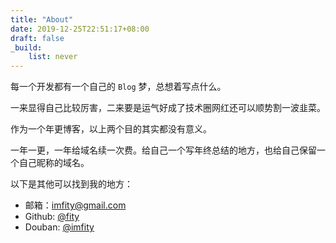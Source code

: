 ```yaml
---
title: "About"
date: 2019-12-25T22:51:17+08:00
draft: false
_build:
    list: never
---
```


每一个开发都有一个自己的 `Blog` 梦，总想着写点什么。

一来显得自己比较厉害，二来要是运气好成了技术圈网红还可以顺势割一波韭菜。

作为一个年更博客，以上两个目的其实都没有意义。

一年一更，一年给域名续一次费。给自己一个写年终总结的地方，也给自己保留一个自己昵称的域名。

以下是其他可以找到我的地方：

- 邮箱：[imfity@gmail.com](mailto:imfity@gmail.com)
- Github: [@fity](https://github.com/fity)
- Douban: [@imfity](https://www.douban.com/people/imfity/)
